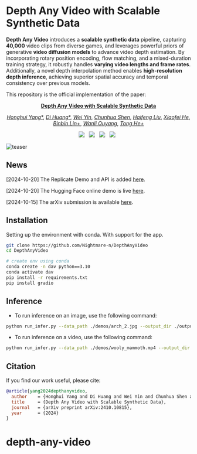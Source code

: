 # Depth Any Video with Scalable Synthetic Data

**Depth Any Video** introduces a **scalable synthetic data** pipeline, capturing **40,000** video clips from diverse games, and leverages powerful priors of generative **video diffusion models** to advance video depth estimation. By incorporating rotary position encoding, flow matching, and a mixed-duration training strategy, it robustly handles **varying video lengths and frame rates**. Additionally, a novel depth interpolation method enables **high-resolution depth inference**, achieving superior spatial accuracy and temporal consistency over previous models.

This repository is the official implementation of the paper:
<div align='center'>

[**Depth Any Video with Scalable Synthetic Data**](http://arxiv.org/abs/2410.10815)

[*Honghui Yang**](https://hhyangcs.github.io/),
[*Di Huang**](https://dihuang.me/),
[*Wei Yin*](https://scholar.google.com/citations?user=ZIf_rtcAAAAJ),
[*Chunhua Shen*](https://scholar.google.com/citations?user=Ljk2BvIAAAAJ),
[*Haifeng Liu*](https://scholar.google.com/citations?user=oW108fUAAAAJ),
[*Xiaofei He*](https://scholar.google.com/citations?user=QLLFowsAAAAJ),
[*Binbin Lin+*](https://scholar.google.com/citations?user=Zmvq4KYAAAAJ),
[*Wanli Ouyang*](https://scholar.google.com/citations?user=pw_0Z_UAAAAJ),
[*Tong He+*](https://scholar.google.com/citations?user=kWADCMUAAAAJ)

<a href='https://arxiv.org/abs/2410.10815'><img src='https://img.shields.io/badge/arXiv-2410.10815-b31b1b.svg'></a> &nbsp;
<a href='https://depthanyvideo.github.io'><img src='https://img.shields.io/badge/Project-Page-Green'></a> &nbsp;
<a href='https://huggingface.co/spaces/hhyangcs/depth-any-video'><img src='https://img.shields.io/badge/%F0%9F%A4%97%20Hugging%20Face-Demo-blue'></a> &nbsp;
<a href='https://replicate.com/chenxwh/depth-any-video'><img src='https://replicate.com/chenxwh/depth-any-video/badge'></a> &nbsp;
 
</div>

![teaser](assets/teaser.png)

## News

[2024-10-20] The Replicate Demo and API is added [here](https://replicate.com/chenxwh/depth-any-video).

[2024-10-20] The Hugging Face online demo is live [here](https://huggingface.co/spaces/hhyangcs/depth-any-video).

[2024-10-15] The arXiv submission is available [here](https://arxiv.org/abs/2410.10815).

## Installation

Setting up the environment with conda. With support for the app.

```bash
git clone https://github.com/Nightmare-n/DepthAnyVideo
cd DepthAnyVideo

# create env using conda
conda create -n dav python==3.10
conda activate dav
pip install -r requirements.txt
pip install gradio
```

## Inference
- To run inference on an image, use the following command:
```bash
python run_infer.py --data_path ./demos/arch_2.jpg --output_dir ./outputs/ --max_resolution 2048
```

- To run inference on a video, use the following command:
```bash
python run_infer.py --data_path ./demos/wooly_mammoth.mp4 --output_dir ./outputs/ --max_resolution 960
```

## Citation

If you find our work useful, please cite:

```bibtex
@article{yang2024depthanyvideo,
  author    = {Honghui Yang and Di Huang and Wei Yin and Chunhua Shen and Haifeng Liu and Xiaofei He and Binbin Lin and Wanli Ouyang and Tong He},
  title     = {Depth Any Video with Scalable Synthetic Data},
  journal   = {arXiv preprint arXiv:2410.10815},
  year      = {2024}
}
```
# depth-any-video

